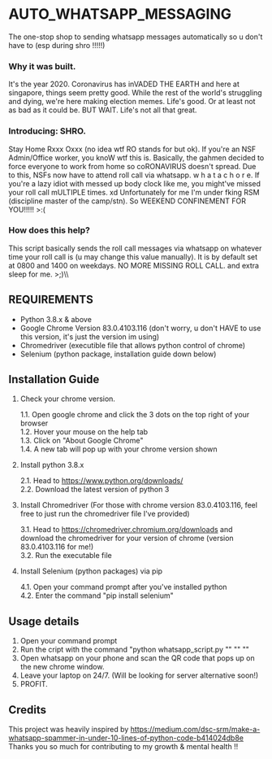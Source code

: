 # AUTO_WHATSAPP_MESSAGING
The one-stop shop to sending whatsapp messages automatically so u don't have to (esp during shro !!!!!)



### Why it was built.
It's the year 2020. Coronavirus has inVADED THE EARTH and here at singapore, things seem pretty good.
While the rest of the world's struggling and dying, we're here making election memes. Life's good. Or at least not as bad as it could be.
BUT WAIT. Life's not all that great. 



### Introducing: SHRO.
Stay Home Rxxx Oxxx (no idea wtf RO stands for but ok). If you're an NSF Admin/Office worker, you knoW wtf this is.
Basically, the gahmen decided to force everyone to work from home so coRONAVIRUS doesn't spread.
Due to this, NSFs now have to attend roll call via whatsapp. w h a t a c h o r e. 
If you're a lazy idiot with messed up body clock like me, you might've missed your roll call mULTIPLE times. xd
Unfortunately for me I'm under fking RSM (discipline master of the camp/stn). So WEEKEND CONFINEMENT FOR YOU!!!!! >:(



### How does this help?
This script basically sends the roll call messages via whatsapp on whatever time your roll call is (u may change this value manually).
It is by default set at 0800 and 1400 on weekdays.
NO MORE MISSING ROLL CALL. and extra sleep for me. >;)\\\



## REQUIREMENTS
- Python 3.8.x & above
- Google Chrome Version 83.0.4103.116 (don't worry, u don't HAVE to use this version, it's just the version im using)
- Chromedriver (executible file that allows python control of chrome)
- Selenium (python package, installation guide down below)



## Installation Guide
1. Check your chrome version.  
     
   1.1. Open google chrome and click the 3 dots on the top right of your browser  
   1.2. Hover your mouse on the help tab  
   1.3. Click on "About Google Chrome"  
   1.4. A new tab will pop up with your chrome version shown    
     
2. Install python 3.8.x  
  
   2.1. Head to https://www.python.org/downloads/  
   2.2. Download the latest version of python 3  
  
3. Install Chromedriver (For those with chrome version 83.0.4103.116, feel free to just run the chromedriver file I've provided) 

   3.1. Head to https://chromedriver.chromium.org/downloads and download the chromedriver for your version of chrome (version 83.0.4103.116 for me!)  
   3.2. Run the executable file   
   
4. Install Selenium (python packages) via pip  
  
   4.1. Open your command prompt after you've installed python  
   4.2. Enter the command "pip install selenium"   


   
## Usage details
1. Open your command prompt
2. Run the cript with the command "python whatsapp_script.py "<enter your temperature>" "<enter status>" "<enter location>"
3. Open whatsapp on your phone and scan the QR code that pops up on the new chrome window.
4. Leave your laptop on 24/7. (Will be looking for server alternative soon!)
5. PROFIT.



## Credits
This project was heavily inspired by https://medium.com/dsc-srm/make-a-whatsapp-spammer-in-under-10-lines-of-python-code-b414024db8e 
Thanks you so much for contributing to my growth & mental health !!


